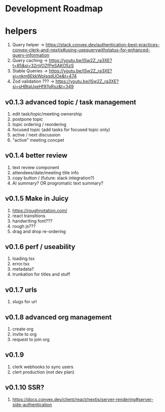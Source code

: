 # Development Roadmap

# helpers
1. Query helper -> https://stack.convex.dev/authentication-best-practices-convex-clerk-and-nextjs#using-usequerywithstatus-for-enhanced-query-information
1. Query caching -> https://youtu.be/lSw2Z_ra3XE?t=85&si=32nVOZfPeSAKO5zS
1. Stable Queries -> https://youtu.be/lSw2Z_ra3XE?si=nkm6EkkWpIsqdUOe&t=474
1. Zod validation ??? -> https://youtu.be/lSw2Z_ra3XE?si=sHBtaUxeHf97pRsz&t=349

## v0.1.3 advanced topic / task management
1. edit task/topic/meeting ownership
1. postpone topic
1. topic ordering / reordering
1. focused topic (add tasks for focused topic only)
1. active / next discussion
1. "active" meeting concpet

## v0.1.4 better review
1. text review component
1. attendees/date/meeting title info
1. copy button / (future: slack integration?)
1. AI summary? OR progromatic text summary?

## v0.1.5 Make in Juicy
1. https://roughnotation.com/
1. react transitions
1. handwriting font???
1. rough js???
1. drag and drop re-ordering

## v0.1.6 perf / useability 
1. loading.tsx
1. error.tsx
1. metadata?
1. trunkation for titles and stuff

## v0.1.7 urls
1. slugs for url

## v0.1.8 advanced org management
1. create org
1. invite to org
1. request to join org

## v0.1.9
1. clerk webhooks to sync users 
1. clert production (not dev plan)

## v0.1.10 SSR?
1. https://docs.convex.dev/client/react/nextjs/server-rendering#server-side-authentication